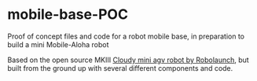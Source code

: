 # mobile-base-POC
Proof of concept files and code for a robot mobile base, in preparation to build a mini Mobile-Aloha robot

Based on the open source MKIII [Cloudy mini agv robot by Robolaunch](https://robolaunch.io/cloudy), but built from the ground up with several different components and code.